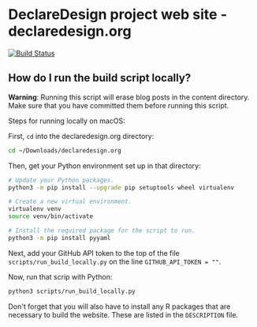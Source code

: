 # DeclareDesign project web site - declaredesign.org

[![Build Status](https://travis-ci.org/DeclareDesign/declaredesign.org.svg?branch=master)](https://travis-ci.org/DeclareDesign/declaredesign.org)

## How do I run the build script locally?

**Warning**: Running this script will erase blog posts in the content directory.
Make sure that you have committed them before running this script.


Steps for running locally on macOS:

First, `cd` into the declaredesign.org directory:

```sh
cd ~/Downloads/declaredesign.org
```

Then, get your Python environment set up in that directory:

```sh
# Update your Python packages.
python3 -m pip install --upgrade pip setuptools wheel virtualenv

# Create a new virtual environment.
virtualenv venv
source venv/bin/activate

# Install the required package for the script to run.
python3 -m pip install pyyaml

```

Next, add your GitHub API token to the top of the file `scripts/run_build_locally.py` on the line `GITHUB_API_TOKEN = ""`.

Now, run that scrip with Python:

```sh
python3 scripts/run_build_locally.py
```

Don't forget that you will also have to install any R packages that are necessary to build the website.
These are listed in the `DESCRIPTION` file.